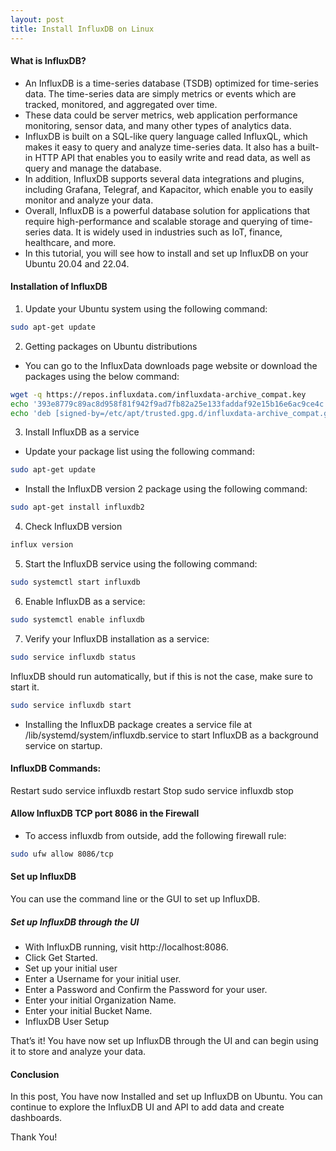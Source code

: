 ```yaml
---
layout: post
title: Install InfluxDB on Linux
---
```


#### What is InfluxDB?
- An InfluxDB is a time-series database (TSDB) optimized for time-series data. The time-series data are simply metrics or events which are tracked, monitored, and aggregated over time.
- These data could be server metrics, web application performance monitoring, sensor data, and many other types of analytics data.
- InfluxDB is built on a SQL-like query language called InfluxQL, which makes it easy to query and analyze time-series data. It also has a built-in HTTP API that enables you to easily write and read data, as well as query and manage the database.
- In addition, InfluxDB supports several data integrations and plugins, including Grafana, Telegraf, and Kapacitor, which enable you to easily monitor and analyze your data.
- Overall, InfluxDB is a powerful database solution for applications that require high-performance and scalable storage and querying of time-series data. It is widely used in industries such as IoT, finance, healthcare, and more.
- In this tutorial, you will see how to install and set up InfluxDB on your Ubuntu 20.04 and 22.04.

#### Installation of InfluxDB
1. Update your Ubuntu system using the following command:
```bash
sudo apt-get update
```
2. Getting packages on Ubuntu distributions
- You can go to the InfluxData downloads page website or download the packages using the below command:
```bash
wget -q https://repos.influxdata.com/influxdata-archive_compat.key
echo '393e8779c89ac8d958f81f942f9ad7fb82a25e133faddaf92e15b16e6ac9ce4c influxdata-archive_compat.key' | sha256sum -c && cat influxdata-archive_compat.key | gpg --dearmor | sudo tee /etc/apt/trusted.gpg.d/influxdata-archive_compat.gpg > /dev/null
echo 'deb [signed-by=/etc/apt/trusted.gpg.d/influxdata-archive_compat.gpg] https://repos.influxdata.com/debian stable main' | sudo tee /etc/apt/sources.list.d/influxdata.list
```

3. Install InfluxDB as a service
- Update your package list using the following command:
```bash
sudo apt-get update
```

- Install the InfluxDB version 2 package using the following command:
```bash
sudo apt-get install influxdb2
```

4. Check InfluxDB version
```bash
influx version
```

5. Start the InfluxDB service using the following command:
```bash
sudo systemctl start influxdb
```

6. Enable InfluxDB as a service:
```bash
sudo systemctl enable influxdb
```

7. Verify your InfluxDB installation as a service:
```bash
sudo service influxdb status
```

InfluxDB should run automatically, but if this is not the case, make sure to start it.
```bash
sudo service influxdb start
```

- Installing the InfluxDB package creates a service file at /lib/systemd/system/influxdb.service to start InfluxDB as a background service on startup.

#### InfluxDB Commands:
Restart
sudo service influxdb restart
Stop
sudo service influxdb stop

#### Allow InfluxDB TCP port 8086 in the Firewall 
- To access influxdb from outside, add the following firewall rule:
```bash
sudo ufw allow 8086/tcp
```

#### Set up InfluxDB
You can use the command line or the GUI to set up InfluxDB.

##### Set up InfluxDB through the UI
- With InfluxDB running, visit http://localhost:8086.
- Click Get Started.
- Set up your initial user
- Enter a Username for your initial user.
- Enter a Password and Confirm the Password for your user.
- Enter your initial Organization Name.
- Enter your initial Bucket Name.
- InfluxDB User Setup

That’s it! You have now set up InfluxDB through the UI and can begin using it to store and analyze your data.

#### Conclusion
In this post, You have now Installed and set up InfluxDB on Ubuntu. You can continue to explore the InfluxDB UI and API to add data and create dashboards. 

Thank You!